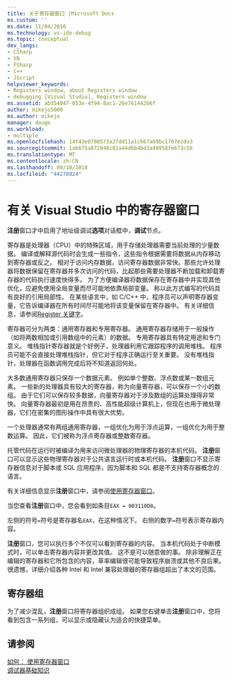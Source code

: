 ```yaml
---
title: 关于寄存器窗口 |Microsoft Docs
ms.custom: ''
ms.date: 11/04/2016
ms.technology: vs-ide-debug
ms.topic: conceptual
dev_langs:
- CSharp
- VB
- FSharp
- C++
- JScript
helpviewer_keywords:
- Registers window, about Registers window
- debugging [Visual Studio], Registers window
ms.assetid: ab354047-053e-4f94-8ac1-26e761442b6f
author: mikejo5000
ms.author: mikejo
manager: douge
ms.workload:
- multiple
ms.openlocfilehash: 14f43e8708573a2fdd11a1c667a69bc1767ecda3
ms.sourcegitcommit: 1ab675a872848c81a44d6b4bd3a49958fe673c56
ms.translationtype: MT
ms.contentlocale: zh-CN
ms.lasthandoff: 09/10/2018
ms.locfileid: "44278824"
---
```

# <a name="about-the-registers-window-in-visual-studio"></a>有关 Visual Studio 中的寄存器窗口
**注册**窗口才中启用了地址级调试**选项**对话框中，**调试**节点。  
  
 寄存器是处理器（CPU）中的特殊区域，用于存储处理器需要当前处理的少量数据。 编译或解释源代码时会生成一些指令，这些指令根据需要将数据从内存移动到寄存器或反之。 相对于访问内存数据，访问寄存器数据非常快。那些允许处理器将数据保留在寄存器并多次访问的代码，比起那些需要处理器不断加载和卸载寄存器的代码执行速度快得多。 为了方便编译器将数据保存在寄存器中并实现其他优化，应避免使用全局变量而尽可能地依靠局部变量。 称以此方式编写的代码具有良好的引用局部性。 在某些语言中，如 C/C++ 中，程序员可以声明寄存器变量，它告诉编译器在所有时间尽可能地将该变量保留在寄存器中。 有关详细信息，请参阅[Register 关键字](https://msdn.microsoft.com/library/5b66905a-2f7f-4918-bb55-5e66d4bc50f9)。  
  
 寄存器可分为两类：通用寄存器和专用寄存器。 通用寄存器存储用于一般操作（如将两数相加或引用数组中的元素）的数据。 专用寄存器具有特定用途和专门意义。 堆栈指针寄存器就是个好例子，处理器利用它跟踪程序的调用堆栈。 程序员可能不会直接处理堆栈指针，但它对于程序正确运行至关重要。 没有堆栈指针，处理器在函数调用完成后将不知道返回何处。  
  
 大多数通用寄存器只保存一个数据元素。 例如单个整数、浮点数或某一数组元素。 一些新的处理器具有较大的寄存器，称为向量寄存器，可以保存一个小的数组。 由于它们可以保存较多数据，向量寄存器对于涉及数组的运算处理得非常快。 向量寄存器最初是用在昂贵的、高性能超级计算机上，但现在也用于微处理器，它们在密集的图形操作中具有很大优势。  
  
 一个处理器通常有两组通用寄存器，一组优化为用于浮点运算，一组优化为用于整数运算。 因此，它们被称为浮点寄存器或整数寄存器。  
  
 托管代码在运行时被编译为用来访问微处理器的物理寄存器的本机代码。 **注册**窗口可以显示这些物理寄存器对于公共语言运行时或本机代码。 **注册**窗口不显示寄存器信息对于脚本或 SQL 应用程序，因为脚本和 SQL 都是不支持寄存器概念的语言。  
  
 有关详细信息显示**注册**窗口中，请参阅[使用寄存器窗口](../debugger/how-to-use-the-registers-window.md)。  
  
 当您查看**注册**窗口中，您会看到如条目`EAX = 003110D8`。  
  
 左侧的符号`=`符号是寄存器名`EAX`，在这种情况下。 右侧的数字`=`符号表示寄存器内容。  
  
 **注册**窗口，您可以执行多个不仅可以看到寄存器的内容。 当本机代码处于中断模式时，可以单击寄存器内容并更改其值。 这不是可以随意做的事。 除非理解正在编辑的寄存器和它所包含的内容，草率编辑很可能导致程序崩溃或其他不良后果。 很遗憾，详细介绍各种 Intel 和 Intel 兼容处理器的寄存器组超出了本文的范围。  
  
## <a name="register-groups"></a>寄存器组  
 为了减少混乱，**注册**窗口将寄存器组织成组。 如果您右键单击**注册**窗口中，您将看到包含一系列组，可以显示或隐藏认为适合的快捷菜单。  
  
## <a name="see-also"></a>请参阅  
 [如何： 使用寄存器窗口](../debugger/how-to-use-the-registers-window.md)   
 [调试器基础知识](../debugger/getting-started-with-the-debugger.md)